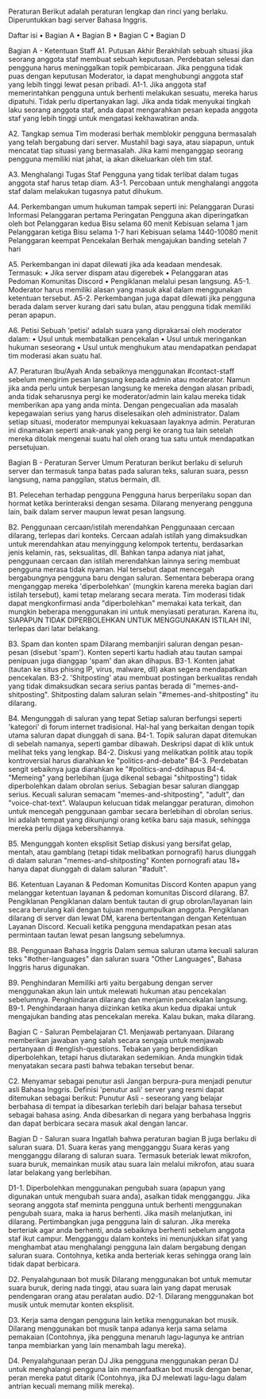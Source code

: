 Peraturan
Berikut adalah peraturan lengkap dan rinci yang berlaku. Diperuntukkan bagi server Bahasa Inggris.

Daftar isi
•	Bagian A
•	Bagian B
•	Bagian C
•	Bagian D

Bagian A - Ketentuan Staff
A1. Putusan Akhir
Berakhilah sebuah situasi jika seorang anggota staf membuat sebuah keputusan. Perdebatan selesai dan pengguna harus meninggalkan topik pembicaraan. Jika pengguna tidak puas dengan keputusan Moderator, ia dapat menghubungi anggota staf yang lebih tinggi lewat pesan pribadi.
A1-1. Jika anggota staf memerintahkan pengguna untuk berhenti melakukan sesuatu, mereka harus dipatuhi.
Tidak perlu dipertanyakan lagi. Jika anda tidak menyukai tingkah laku seorang anggota staf, anda dapat mengarahkan pesan kepada anggota staf yang lebih tinggi untuk mengatasi kekhawatiran anda.

A2. Tangkap semua
Tim moderasi berhak memblokir pengguna bermasalah yang telah bergabung dari server. Mustahil bagi saya, atau siapapun, untuk mencatat tiap situasi yang bermasalah. Jika kami menganggap seorang pengguna memiliki niat jahat, ia akan dikeluarkan oleh tim staf.

A3. Menghalangi Tugas Staf
Pengguna yang tidak terlibat dalam tugas anggota staf harus tetap diam.
A3-1. Percobaan untuk menghalangi anggota staf dalam melakukan tugasnya patut dihukum.

A4. Perkembangan umum hukuman tampak seperti ini:
Pelanggaran	Durasi	Informasi
Pelanggaran pertama	Peringatan	Pengguna akan diperingatkan oleh bot
Pelanggaran kedua	Bisu selama 60 menit	Kebisuan selama 1 jam
Pelanggaran ketiga	Bisu selama 1-7 hari	Kebisuan selama 1440-10080 menit
Pelanggaran keempat	Pencekalan	Berhak mengajukan banding setelah 7 hari


A5. Perkembangan ini dapat dilewati jika ada keadaan mendesak. Termasuk:
• Jika server dispam atau digerebek
• Pelanggaran atas Pedoman Komunitas Discord
• Pengiklanan melalui pesan langsung.
A5-1. Moderator harus memiliki alasan yang masuk akal dalam menggunakan ketentuan tersebut.
A5-2. Perkembangan juga dapat dilewati jika pengguna berada dalam server kurang dari satu bulan, atau pengguna tidak memiliki peran apapun.


A6. Petisi
Sebuah 'petisi' adalah suara yang diprakarsai oleh moderator dalam:
• Usul untuk membatalkan pencekalan
• Usul untuk meringankan hukuman seseorang
• Usul untuk menghukum atau mendapatkan pendapat tim moderasi akan suatu hal.

A7. Peraturan Ibu/Ayah
Anda sebaiknya menggunakan #contact-staff sebelum mengirim pesan langsung kepada admin atau moderator. Namun jika anda perlu untuk berpesan langsung ke mereka dengan alasan pribadi, anda tidak seharusnya pergi ke moderator/admin lain kalau mereka tidak memberikan apa yang anda minta. Dengan pengecualian ada masalah kepegawaian serius yang harus diselesaikan oleh administrator. Dalam setiap situasi, moderator mempunyai kekuasaan layaknya admin.
Peraturan ini dinamakan seperti anak-anak yang pergi ke orang tua lain setelah mereka ditolak mengenai suatu hal oleh orang tua satu untuk mendapatkan persetujuan.

Bagian B - Peraturan Server Umum
Peraturan berikut berlaku di seluruh server dan termasuk tanpa batas pada saluran teks, saluran suara, pessn langsung, nama panggilan, status bermain, dll.

B1. Pelecehan terhadap pengguna
Pengguna harus berperilaku sopan dan hormat ketika berinteraksi dengan sesama. Dilarang menyerang pengguna lain, baik dalam server maupun lewat pesan langsung.

B2. Penggunaan cercaan/istilah merendahkan
Penggunaaan cercaan dilarang, terlepas dari konteks. Cercaan adalah istilah yang dimaksudkan untuk merendahkan atau menyinggung kelompok tertentu, berdasarkan jenis kelamin, ras, seksualitas, dll.
Bahkan tanpa adanya niat jahat, penggunaan cercaan dan istilah merendahkan lainnya sering membuat pengguna merasa tidak nyaman. Hal tersebut dapat mencegah bergabungnya pengguna baru dengan saluran.
Sementara beberapa orang menganggap mereka 'diperbolehkan' (mungkin karena mereka bagian dari istilah tersebut), kami tetap melarang secara merata. 
Tim moderasi tidak dapat mengkonfirmasi anda "diperbolehkan" memakai kata terkait, dan mungkin beberapa menggunakan ini untuk menyiasati peraturan. Karena itu, SIAPAPUN TIDAK DIPERBOLEHKAN UNTUK MENGGUNAKAN ISTILAH INI, terlepas dari latar belakang.

B3. Spam dan konten spam 
Dilarang membanjiri saluran dengan pesan-pesan (disebut 'spam'). Konten seperti kartu hadiah atau tautan sampai penipuan juga dianggap 'spam' dan akan dihapus. 
B3-1. Konten jahat (tautan ke situs phising IP, virus, malware, dll) akan segera mendapatkan pencekalan.
B3-2. 'Shitposting' atau membuat postingan berkualitas rendah yang tidak dimaksudkan secara serius pantas berada di "memes-and-shitposting". Shitposting dalam saluran selain "#memes-and-shitposting" itu dilarang.

B4. Mengunggah di saluran yang tepat
Setiap saluran berfungsi seperti 'kategori' di forum internet tradisional. Hal-hal yang berkaitan dengan topik utama saluran dapat diunggah di sana.
B4-1. Topik saluran dapat ditemukan di sebelah namanya, seperti gambar dibawah. Deskripsi dapat di klik untuk melihat teks yang lengkap. 
B4-2. Diskusi yang melikatkan politik atau topik kontroversial harus diarahkan ke "politics-and-debate"
B4-3. Perdebatan sengit sebaiknya juga diarahkan ke "#politics-and-ddihapus
B4-4. "Memeing" yang berlebihan (juga dikenal sebagai "shitposting") tidak diperbolehkan dalam obrolan serius. Sebagian besar saluran dianggap serius. Kecuali saluran semacam "memes-and-shitposting", "adult", dan "voice-chat-text". Walaupun kelucuan tidak melanggar peraturan, dimohon untuk mencegah penggunaan gambar secara berlebihan di obrolan serius. Ini adalah tempat yang dikunjungi orang ketika baru saja masuk, sehingga mereka perlu dijaga kebersihannya.

B5. Mengunggah konten eksplisit
Setiap diskusi yang bersifat gelap, mentah, atau gamblang (tetapi tidak melibatkan pornografi) harus diunggah di dalam saluran "memes-and-shitposting"
Konten pornografi atau 18+ hanya dapat diunggah di dalam saluran "#adult".

B6. Ketentuan Layanan & Pedoman Komunitas Discord
Konten apapun yang melanggar ketentuan layanan & pedoman komunitas Discord dilarang.
B7. Pengiklanan
Pengiklanan dalam bentuk tautan di grup obrolan/layanan lain secara berulang kali dengan tujuan mengumpulkan anggota. Pengiklanan dilarang di server dan lewat DM, karena bertentangan dengan Ketentuan Layanan Discord. Kecuali ketika pengguna mendapatkan pesan atas permintaan tautan lewat pesan langsung sebelumnya.

B8. Penggunaan Bahasa Inggris
Dalam semua saluran utama kecuali saluran teks "#other-languages" dan saluran suara "Other Languages", Bahasa Inggris harus digunakan.

B9. Penghindaran
Memiliki arti yaitu bergabung dengan server menggunakan akun lain untuk melewati hukuman atau pencekalan sebelumnya. Penghindaran dilarang dan 
menjamin pencekalan langsung.
B9-1. Penghindaraan hanya diizinkan ketika akun kedua dipakai untuk mengajukan banding atas pencekalan mereka. Kalau bukan, maka dilarang.

Bagian C - Saluran Pembelajaran
C1. Menjawab pertanyaan.
Dilarang memberikan jawaban yang salah secara sengaja untuk menjawab pertanyaan di #english-questions. Tebakan yang berpendidikan diperbolehkan, tetapi harus diutarakan sedemikian. Anda mungkin tidak menyatakan secara pasti bahwa tebakan tersebut benar.

C2. Menyamar sebagai penutur asli
Jangan berpura-pura menjadi penutur asli Bahasa Inggris. Definisi 'penutur asli' server yang resmi dapat ditemukan sebagai berikut:
Punutur Asli - seseorang yang belajar berbahasa di tempat ia dibesarkan terlebih dari belajar bahasa tersebut sebagai bahasa asing.
Anda dibesarkan di negara yang berbahasa Inggris dan dapat berbicara secara masuk akal dengan lancar.

Bagian D - Saluran suara
Ingatlah bahwa peraturan bagian B juga berlaku di saluran suara.
D1. Suara keras yang mengganggu
Suara keras yang mengganggu dilarang di saluran suara. Termasuk beteriak lewat mikrofon, suara buruk, memainkan musik atau suara lain melalui mikrofon, atau suara latar belakang yang berlebihan.

D1-1. Diperbolehkan menggunakan pengubah suara (apapun yang digunakan untuk mengubah suara anda), asalkan tidak mengganggu. Jika seorang anggota staf meminta pengguna untuk berhenti menggunakan pengubah suara, maka ia harus berhenti. Jika masih melanjutkan, ini dilarang.
Pertimbangkan juga pengguna lain di saluran. Jika mereka berteriak agar anda berhenti, anda sebaiknya berhenti sebelum anggota staf ikut campur.
Mengganggu dalam konteks ini menunjukkan sifat yang menghambat atau menghalangi pengguna lain dalam bergabung dengan saluran suara. Contohnya, ketika anda berteriak keras sehingga orang lain tidak dapat berbicara.

D2. Penyalahgunaan bot musik
Dilarang menggunakan bot untuk memutar suara buruk, dering nada tinggi, atau suara lain yang dapat merusak pendengaran orang atau peralatan audio.
D2-1. Dilarang menggunakan bot musik untuk memutar konten eksplisit.

D3. Kerja sama dengan pengguna lain ketika menggunakan bot musik.
Dilarang menggunakan bot musik tanpa adanya kerja sama selama pemakaian (Contohnya, jika pengguna menaruh lagu-lagunya ke antrian tanpa membiarkan yang lain menambah lagu mereka).

D4. Penyalahgunaan peran DJ
Jika pengguna menggunakan peran DJ untuk menghalangi pengguna lain memanfaatkan bot musik dengan benar, peran mereka patut ditarik (Contohnya, jika DJ melewati lagu-lagu dalam antrian kecuali memang milik mereka).


